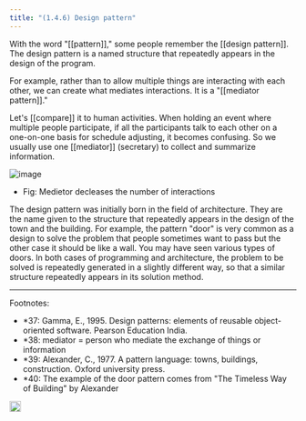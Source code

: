 ```yaml
---
title: "(1.4.6) Design pattern"
---
```


With the word "[[pattern]]," some people remember the [[design pattern]]. The design pattern is a named structure that repeatedly appears in the design of the program.

For example, rather than to allow multiple things are interacting with each other, we can create what mediates interactions. It is a "[[mediator pattern]]."

Let's [[compare]] it to human activities. When holding an event where multiple people participate, if all the participants talk to each other on a one-on-one basis for schedule adjusting, it becomes confusing. So we usually use one [[mediator]] (secretary) to collect and summarize information.

![image](https://gyazo.com/42b56e2594304c3b4d34b9641c6cc558/thumb/1000)
- Fig: Medietor decleases the number of interactions

The design pattern was initially born in the field of architecture. They are the name given to the structure that repeatedly appears in the design of the town and the building. For example, the pattern "door" is very common as a design to solve the problem that people sometimes want to pass but the other case it should be like a wall. You may have seen various types of doors.
In both cases of programming and architecture, the problem to be solved is repeatedly generated in a slightly different way, so that a similar structure repeatedly appears in its solution method.

---

Footnotes:

- *37: Gamma, E., 1995. Design patterns: elements of reusable object-oriented software. Pearson Education India.
- *38: mediator = person who mediate the exchange of things or information
- *39: Alexander, C., 1977. A pattern language: towns, buildings, construction. Oxford university press.
- *40: The example of the door pattern comes from "The Timeless Way of Building" by Alexander

<img src='https://scrapbox.io/api/pages/nishio-en/en/icon' alt='en.icon' height="19.5"/>